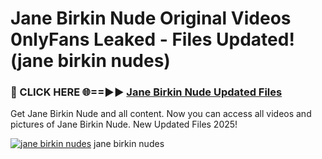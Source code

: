 # Jane Birkin Nude Original Videos 0nlyFans Leaked - Files Updated! (jane birkin nudes)

<h3>🔴 CLICK HERE 🌐==►► <a href="https://tinyurl.com/2p9ay9w9" rel="nofollow">Jane Birkin Nude Updated Files</a></h3>

Get Jane Birkin Nude and all content. Now you can access all videos and pictures of Jane Birkin Nude. New Updated Files 2025!

[![jane birkin nudes](https://i.imgur.com/KQgVmj3.gif)](https://tinyurl.com/2p9ay9w9)
jane birkin nudes